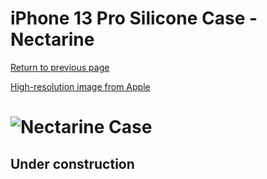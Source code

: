 # iPhone 13 Pro Silicone Case - Nectarine

[Return to previous page](/iphone_13)

[High-resolution image from Apple](https://store.storeimages.cdn-apple.com/8756/as-images.apple.com/is//MN683?wid=4500&hei=4500&fmt=png)

# ![Nectarine Case](/everyphone/MN683.png)

## Under construction
